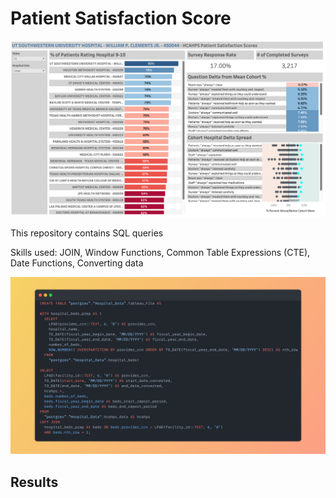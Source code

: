# Patient Satisfaction Score
<img src = "Patient Satisfaction Score.png">

This repository contains SQL queries

Skills used: JOIN, Window Functions, Common Table Expressions (CTE), Date Functions, Converting data

<img src = "Snap.png">

## Results
